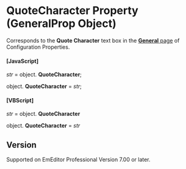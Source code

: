 # QuoteCharacter Property (GeneralProp Object)

Corresponds to the **Quote Character** text box in the [**General** page](../../dlg/properties/general/index) of Configuration Properties.

#### \[JavaScript\]

_str_ =
object. **QuoteCharacter**;

object. **QuoteCharacter** = _str_;

#### \[VBScript\]

_str_ =
object. **QuoteCharacter**

object. **QuoteCharacter** = _str_

## Version

Supported on EmEditor Professional Version 7.00 or later.